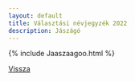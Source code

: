 ```yaml
---
layout: default
title: Választási névjegyzék 2022
description: Jászágó
---
```


{% include Jaaszaagoo.html %}

[Vissza](./)